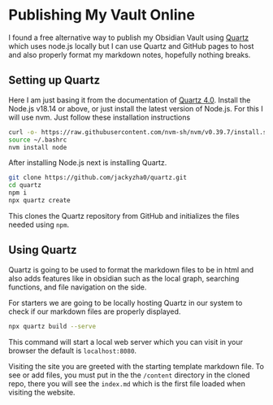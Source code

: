 # Publishing My Vault Online
I found a free alternative way to publish my Obsidian Vault using [Quartz](https://quartz.jzhao.xyz/) which uses node.js locally but I can use Quartz and GitHub pages to host and also properly format my markdown notes, hopefully nothing breaks.
## Setting up Quartz
Here I am just basing it from the documentation of [Quartz 4.0](https://quartz.jzhao.xyz/).
Install the Node.js v18.14 or above, or just install the latest version of Node.js. For this I will use nvm. Just follow these installation instructions
```bash
curl -o- https://raw.githubusercontent.com/nvm-sh/nvm/v0.39.7/install.sh | bash
source ~/.bashrc
nvm install node
```
After installing Node.js next is installing Quartz.
```bash 
git clone https://github.com/jackyzha0/quartz.git
cd quartz
npm i
npx quartz create
```
This clones the Quartz repository from GitHub and initializes the files needed using `npm`. 
## Using Quartz
Quartz is going to be used to format the markdown files to be in html and also adds features like in obsidian such as the local graph, searching functions, and file navigation on the side.

For starters we are going to be locally hosting Quartz in our system to check if our markdown files are properly displayed. 
```bash
npx quartz build --serve
```
This command will start a local web server which you can visit in your browser the default is `localhost:8080`.

Visiting the site you are greeted with the starting template markdown file. To see or add files, you must put in the the `/content` directory in the cloned repo, there you will see the `index.md` which is the first file loaded when visiting the website.
